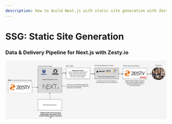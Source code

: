 ```yaml
---
description: How to build Next.js with static site generation with Zesty.io
---
```


# SSG: Static Site Generation

### Data & Delivery Pipeline for Next.js with Zesty.io

![Static Site Generation Pipeline example.](<../../../.gitbook/assets/image (27).png>)

